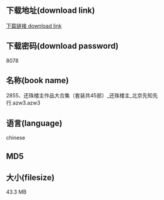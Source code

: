 ## 下载地址(download link)
[下载链接 download link](https://tutu365.netlify.app/?s=2855%E3%80%81%E8%BF%98%E7%8F%A0%E6%A5%BC%E4%B8%BB%E4%BD%9C%E5%93%81%E5%A4%A7%E5%90%88%E9%9B%86%EF%BC%88%E5%A5%97%E8%A3%85%E5%85%B145%E9%83%A8%EF%BC%89_%E8%BF%98%E7%8F%A0%E6%A5%BC%E4%B8%BB_%E5%8C%97%E4%BA%AC%E5%85%88%E7%9F%A5%E5%85%88%E8%A1%8C.azw3)

## 下载密码(download password)
8078

## 名称(book name)
2855、还珠楼主作品大合集（套装共45部）_还珠楼主_北京先知先行.azw3.azw3

## 语言(language)
chinese

## MD5


## 大小(filesize)
43.3 MB
